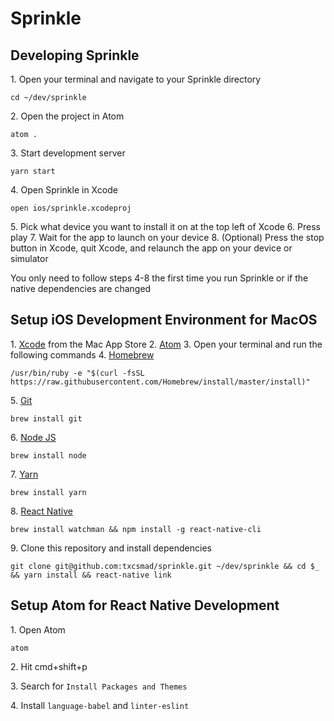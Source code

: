 # Sprinkle

## Developing Sprinkle
1\. Open your terminal and navigate to your Sprinkle directory
```
cd ~/dev/sprinkle
```
2\. Open the project in Atom
```
atom .
```
3\. Start development server
```
yarn start
```
4\. Open Sprinkle in Xcode
```
open ios/sprinkle.xcodeproj
```
5\. Pick what device you want to install it on at the top left of Xcode
6\. Press play
7\. Wait for the app to launch on your device
8\. (Optional) Press the stop button in Xcode, quit Xcode, and relaunch the app on your device or simulator

You only need to follow steps 4-8 the first time you run Sprinkle or if the native dependencies are changed

## Setup iOS Development Environment for MacOS
1\. [Xcode](https://itunes.apple.com/us/app/xcode/id497799835?mt=12) from the Mac App Store
2\. [Atom](https://atom.io)
3\. Open your terminal and run the following commands
4\. [Homebrew](https://brew.sh)
```
/usr/bin/ruby -e "$(curl -fsSL https://raw.githubusercontent.com/Homebrew/install/master/install)"
```
5\. [Git](https://www.git-scm.com)
```
brew install git
```
6\. [Node JS](https://nodejs.org/en/)
```
brew install node
```
7\. [Yarn](https://yarnpkg.com/en/)
```
brew install yarn
```
8\. [React Native](https://facebook.github.io/react-native/)
```
brew install watchman && npm install -g react-native-cli
```
9\. Clone this repository and install dependencies
```
git clone git@github.com:txcsmad/sprinkle.git ~/dev/sprinkle && cd $_ && yarn install && react-native link
```

## Setup Atom for React Native Development
1\. Open Atom
```
atom
```
2\. Hit cmd+shift+p

3\. Search for `Install Packages and Themes`

4\. Install `language-babel` and `linter-eslint`
